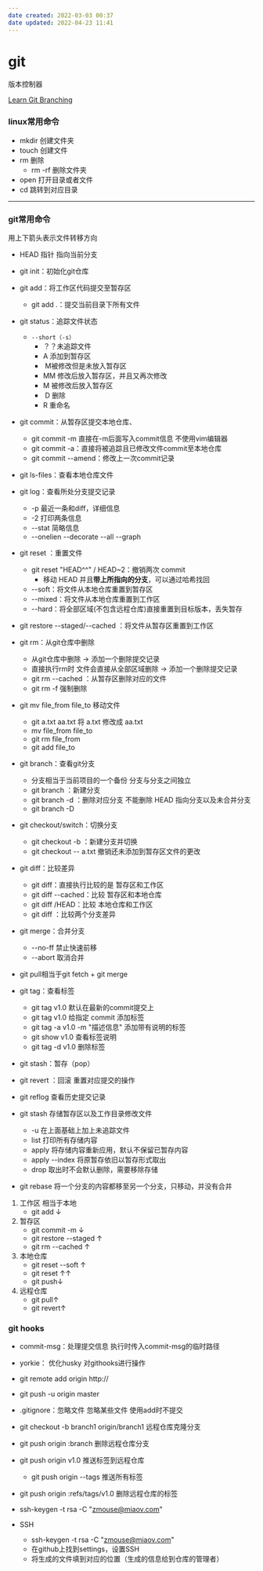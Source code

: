 ```yaml
---
date created: 2022-03-03 00:37
date updated: 2022-04-23 11:41
---
```


# git

版本控制器

[Learn Git Branching](https://learngitbranching.js.org/?locale=zh_CN)

### linux常用命令

- mkdir 创建文件夹
- touch 创建文件
- rm 删除
  - rm -rf 删除文件夹
- open 打开目录或者文件
- cd 跳转到对应目录

---

### git常用命令

用上下箭头表示文件转移方向

- HEAD 指针 指向当前分支

- git init：初始化git仓库

- git add：将工作区代码提交至暂存区

  - git add .：提交当前目录下所有文件

- git status：追踪文件状态

  - `--short（-s）`
    - ？？未追踪文件
    - A 添加到暂存区
    - ​    M被修改但是未放入暂存区
    - MM 修改后放入暂存区，并且又再次修改
    - M    被修改后放入暂存区
    - ​    D 删除
    - R    重命名

- git commit：从暂存区提交本地仓库、

  - git commit -m <commit msg>直接在-m后面写入commit信息 不使用vim编辑器
  - git commit -a：直接将被追踪且已修改文件commit至本地仓库
  - git commit --amend：修改上一次commit记录

- git ls-files：查看本地仓库文件

- git log：查看所处分支提交记录

  - -p 最近一条和diff，详细信息
  - -2 打印两条信息
  - --stat 简略信息
  - --onelien --decorate --all --graph

- git reset <commit id>：重置文件

  - git reset "HEAD^^" / HEAD~2：撤销两次 commit
    - 移动 HEAD 并且**带上所指向的分支**，可以通过哈希找回
  - --soft：将文件从本地仓库重置到暂存区
  - --mixed：将文件从本地仓库重置到工作区
  - --hard：将全部区域(不包含远程仓库)直接重置到目标版本，丢失暂存

- git restore --staged/--cached <file>：将文件从暂存区重置到工作区

- git rm：从git仓库中删除

  - 从git仓库中删除 -> 添加一个删除提交记录
  - 直接执行rm时 文件会直接从全部区域删除  -> 添加一个删除提交记录
  - git rm --cached <file>：从暂存区删除对应的文件
  - git rm -f  <file> 强制删除

- git mv file_from file_to 移动文件

  - git a.txt aa.txt 将 a.txt 修改成 aa.txt
  - mv file_from file_to
  - git rm file_from
  - git add file_to

- git branch：查看git分支

  - 分支相当于当前项目的一个备份 分支与分支之间独立
  - git branch <branch name>：新建分支
  - git branch -d <branch name>：删除对应分支 不能删除 HEAD 指向分支以及未合并分支
  - git branch -D <branch name>

- git checkout/switch：切换分支

  - git checkout -b <branch name>：新建分支并切换
  - git checkout -- a.txt 撤销还未添加到暂存区文件的更改

- git diff：比较差异

  - git diff：直接执行比较的是 暂存区和工作区
  - git diff --cached：比较 暂存区和本地仓库
  - git diff <branch name>/HEAD：比较 本地仓库和工作区
  - git diff <branch name1> <branch name2>：比较两个分支差异

- git merge：合并分支

  - --no-ff <commit msg> 禁止快速前移
  - --abort 取消合并

- git pull相当于git fetch + git merge

- git tag：查看标签

  - git tag v1.0 默认在最新的commit提交上
  - git tag v1.0 <commit id> 给指定 commit 添加标签
  - git tag -a v1.0 -m "描述信息" <commit id> 添加带有说明的标签
  - git show v1.0 查看标签说明
  - git tag -d v1.0 删除标签

- git stash：暂存（pop）

- git revert <commit msg>：回滚 重置对应提交的操作

- git reflog 查看历史提交记录

- git stash 存储暂存区以及工作目录修改文件

  - -u 在上面基础上加上未追踪文件
  - list 打印所有存储内容
  - apply <stashName> 将存储内容重新应用，默认不保留已暂存内容
  - apply <stashName> --index 将原暂存依旧以暂存形式取出
  - drop  <stashName> 取出时不会默认删除，需要移除存储

- git rebase <branch name> 将一个分支的内容都移至另一个分支，只移动，并没有合并

1. 工作区 相当于本地
   - git add <file>↓
2. 暂存区
   - git commit -m <commit msg>↓
   - git restore --staged <file>↑
   - git rm --cached <file>↑
3. 本地仓库
   - git reset --soft <commit id>↑
   - git reset <commit id>↑↑
   - git push↓
4. 远程仓库
   - git pull↑
   - git revert↑

### git hooks

- commit-msg：处理提交信息 执行时传入commit-msg的临时路径

- yorkie： 优化husky 对githooks进行操作

- git remote add origin http://

- git push -u origin master

- .gitignore：忽略文件 忽略某些文件 使用add时不提交

- git checkout -b branch1 origin/branch1 远程仓库克隆分支

- git push origin :branch 删除远程仓库分支

- git push origin v1.0 推送标签到远程仓库

  - git push origin --tags  推送所有标签

- git push origin :refs/tags/v1.0 删除远程仓库的标签

- ssh-keygen -t rsa -C "<zmouse@miaov.com>"

- SSH
  - ssh-keygen -t rsa -C "<zmouse@miaov.com>"
  - 在github上找到settings，设置SSH
  - 将生成的文件填到对应的位置（生成的信息给到仓库的管理者）
